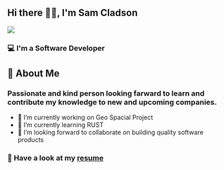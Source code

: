 ## Hi there 👋🏻, I'm Sam Cladson

<img src='https://pa1.narvii.com/6912/d50194346960feae7915c3818978c40673af1e74r4-800-600_00.gif'>

### :computer: I'm a Software Developer


## :boy: About Me
### Passionate and kind person looking farward to learn and contribute my knowledge to new and upcoming companies.  

      
 - 🔭 I’m currently working on Geo Spacial Project
 - 🌱 I’m currently learning RUST
 - 👯 I’m looking forward to collaborate on building quality software products

### :page_with_curl: Have a look at my [resume](https://drive.google.com/file/d/1uvt7T_35XJv7WQaaYvuIxmSqJu6U8cnw/view?usp=sharing)
